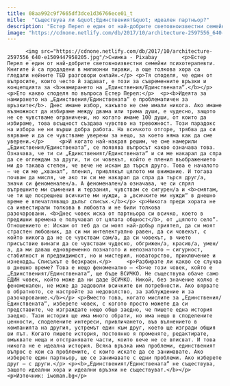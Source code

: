 ```yaml
---
title: 08aa992c9f7665df3dce1d36766ece01_t
mitle:  "Съществува ли &quot;Единственият&quot; идеален партньор?"
description: "Естер Перел е един от най-добрите световноизвестни семейни психотерапевти. Книгите й са продадени в милионни тиражи, а още толкова хора са гледали нейните TED разговори онлайн. Тя споделя, че един от въпросите, които често й задават, е този за съвременните връзки и концепцията за намирането на „Единствения/Единствената“. Ето какво споделя по въпроса Естер Перел: Идеята за …"
image: "https://cdnone.netlify.com/db/2017/10/architecture-2597556_640-e1509447958205.jpg"
---
```


          <img src="https://cdnone.netlify.com/db/2017/10/architecture-2597556_640-e1509447958205.jpg"/>Снимка - Pixabay        <p>Естер Перел е един от най-добрите световноизвестни семейни психотерапевти. Книгите й са продадени в милионни тиражи, а още толкова хора са гледали нейните TED разговори онлайн.</p> <p>Тя споделя, че един от въпросите, които често й задават, е този за съвременните връзки и концепцията за <b>намирането на „Единствения/Единствената“.</b></p>  <p>Ето какво споделя по въпроса Естер Перел:</p>  <p><b>Идеята за намирането на „Единствения/Единствената“ е проблематичен за връзките</b>. Днес имаме избор, какъвто не сме имали никога. Ако имаме възможност да избираме между двама или трима души, е чудесно, защото не се чувстваме ограничени, но когато имаме 100 души, от които да избираме, това всъщност създава чувство на тревожност. Този парадокс на избора не ни върши добра работа. На всичкото отгоре, трябва да си вярваме и да се чувстваме уверени за нещо, за което няма как да сме уверени.</p>     <p>И когато най-накрая решим, че сме намерили „Единствения/Единствената“, се появява въпросът какво означава това. Означава, че ти си „Единственият/Единствената“ и си ме накарал да спра да се оглеждам за други, ти си човекът, който е пленил въображението ми до такава степен, че вече не искам да търся друго. Това е началото – че си ме „хванал“, пленил, привлякъл цялото ми внимание. И тогава почвам да мисля, че ако ти си ме накарал да спра да търся друг/а, значи си феноменален/а. А феноменален/а означава, че си спрял вътрешните ми съмнения и терзания, чувствам се сигурен/а и <b>смятам, че ти ще посрещнеш всичките ми нужди, а „всичките ми нужди“ в днешно време е впечатляващо дълъг списък.</b></p> <p>Никога преди хората не са инвестирали толкова в любовта и не били толкова разочаровани. <b>Днес човек иска от партньора си всичко, което в предишни времена е получавал от цялата общност</b>, от „цялото село“. Отношението е: Искам от теб да си моят най-добър приятел, да си моят страстен любовник, да си ми интелектуално равен, да си човекът, с който никога да не се чувствам сам/а, да си човекът, в чието присъствие винаги да се чувствам чудесно, обгрижен/а, красив/а, умен/а, да ми даваш едновременно познатото и непознатото – сигурност, стабилност и предвидимост, но и мистерия, новаторство, приключение и изненада… Списъкът е безкраен.</p>     <p>Разбирате ли какво се случва в днешно време? Това е нещо феноменално – <b>че този човек, който е „Единственият/Единствената“, ще бъде ВСИЧКО. Не съществува обаче само ЕДИН човек, който може да ни даде ВСИЧКО. Никой, без значение колко е феноменален, не може да задоволи всичките ви потребности. Ако вярвате в обратното, се настройте за недоволство, за заблуждение и за разочарование.</b></p> <p>Вместо това, когато мислите за „Единствения/Единствената“, изберете човек, с когото просто можете да си представите, че изграждате нещо общо заедно, че пишете една история заедно. Тази история ще има много обрати, но има нещо в споделените ценности, споделените интереси, привличането, във вълнението в компанията на другия, устремът един към друг, което ще изгради общия ви път. Когато пишете история, постоянно я променяте, редактирате, вмъквате неща и отстранявате части, които вече не се вписват. И това никога не е идеална история. Всяка връзка има проблеми, единственият въпрос е кои са проблемите, с които искате да се занимавате. Ако изберете един партньор, ще се занимавате с едни проблеми. Ако изберете друг – с други.</p> <p><b>„Единственият/Единствената“ не съществува, защото идеални хора и идеални връзки не съществуват.</b></p> <p>Източник: iwoman.bg</p>        